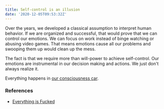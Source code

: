 ```yaml
---
title: Self-control is an illusion
date: '2020-12-05T09:53:32Z'
---
```


Over the years, we developed a classical assumption to interpret human behavior. If we are organized and successful, that would prove that we can control our emotions. We can focus on work instead of binge watching or abusing video games. That means emotions cause all our problems and swooping them up would clean up the mess.

The fact is that we require more than will-power to achieve self-control. Our emotions are instrumental in our decision making and actions. We just don't always realize it.

Everything happens in [our consciousness car](./consciousness-car.md).

### References

- [Everything is Fucked](../books/everything-is-fucked.md)
